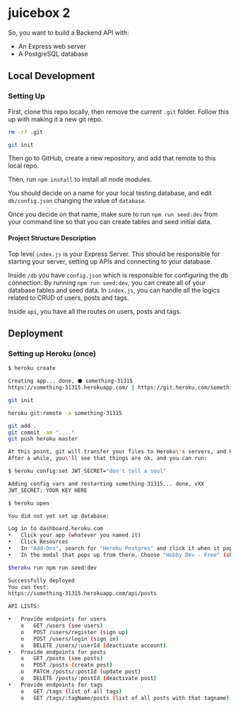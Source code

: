# juicebox 2
So, you want to build a Backend API with:

- An Express web server
- A PostgreSQL database

## Local Development

### Setting Up

First, clone this repo locally, then remove the current `.git` folder. Follow this up with making it a new git repo.

```bash
rm -rf .git

git init
```

Then go to GitHub, create a new repository, and add that remote to this local repo.

Then, run `npm install` to install all node modules.

You should decide on a name for your local testing database, and edit `db/config.json` changing the value of `database`.

Once you decide on that name, make sure to run `npm run seed:dev` from your command line so that you can create tables and seed initial data.

#### Project Structure Description

Top level `index.js` is your Express Server. This should be responsible for starting your server, setting up APIs and connecting to your database.

Inside `/db` you have `config.json` which is responsible for configuring the db connection.
By running `npm run seed:dev`, you can create all of your database tables and seed data.
In `index.js`, you can handle all the logics related to CRUD of users, posts and tags.

Inside `api`, you have all the routes on users, posts and tags.

## Deployment

### Setting up Heroku (once)

```bash
$ heroku create

Creating app... done, ⬢ something-31315
https://something-31315.herokuapp.com/ | https://git.heroku.com/something-31315.git

git init

heroku git:remote -a something-31315

git add .
git commit -am "...."
git push heroku master

At this point, git will transfer your files to Heroku\'s servers, and Heroku will start the process of installing the node modules, and running your start script.
After a while, you\'ll see that things are ok, and you can run:

$ heroku config:set JWT_SECRET="don't tell a soul"

Adding config vars and restarting something-31315... done, vXX
JWT_SECRET: YOUR KEY HERE

$ heroku open

You did not yet set up database:

Log in to dashboard.heroku.com
•	Click your app (whatever you named it)
•	Click Resources
•	In "Add-Ons", search for "Heroku Postgres" and click it when it pops up.
•	In the modal that pops up from there, Choose "Hobby Dev - Free" (should be selected by default) and click Provision.

$heroku run npm run seed:dev

Successfully deployed
You can test:
https://something-31315.herokuapp.com/api/posts

API LISTS:

•	Provide endpoints for users
    o	GET /users (see users)
    o	POST /users/register (sign up)
    o	POST /users/login (sign in)
    o	DELETE /users/:userId (deactivate account)
•	Provide endpoints for posts
    o	GET /posts (see posts)
    o	POST /posts (create post)
    o	PATCH /posts/:postId (update post)
    o	DELETE /posts/:postId (deactivate post)
•	Provide endpoints for tags
    o	GET /tags (list of all tags)
    o	GET /tags/:tagName/posts (list of all posts with that tagname)
